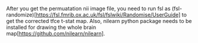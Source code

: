 After you get the permuatation nii image file, you need to run fsl as (fsl-randomize)[https://fsl.fmrib.ox.ac.uk/fsl/fslwiki/Randomise/UserGuide] to get the corrected tfce t-stat map. Also, nilearn python package needs to be installed for drawing the whole brain map[https://github.com/nilearn/nilearn].
